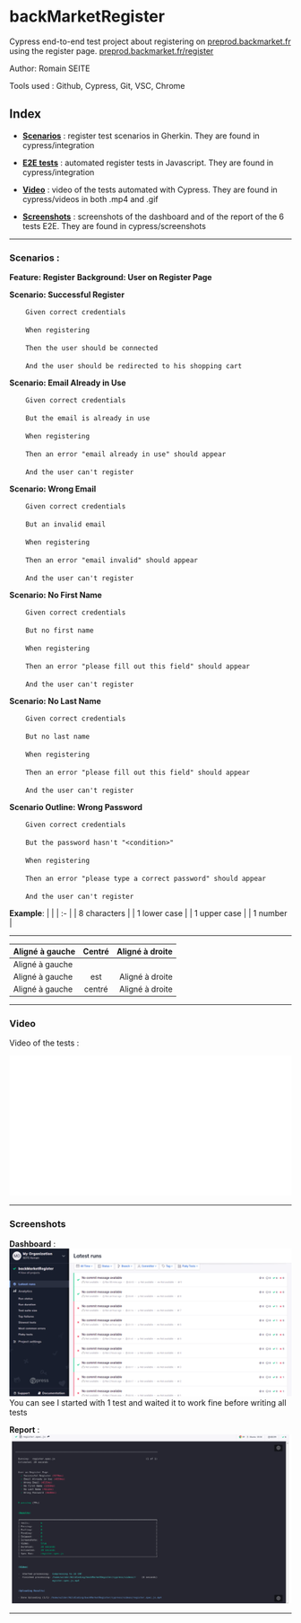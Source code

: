 # backMarketRegister

Cypress end-to-end test project about registering on [preprod.backmarket.fr](https://preprod.backmarket.fr/register) using the register page. [preprod.backmarket.fr/register](preprod.backmarket.fr/register)

Author: Romain SEITE

Tools used : Github, Cypress, Git, VSC, Chrome

## Index

* [**Scenarios**](cypress/integration/register.feature) : register test scenarios in Gherkin. They are found in cypress/integration

* [**E2E tests**](cypress/integration/register.spec.js) : automated register tests in Javascript. They are found in cypress/integration

* [**Video**](#Video) : video of the tests automated with Cypress. They are found in cypress/videos in both .mp4 and .gif

* [**Screenshots**](#Screenshots) : screenshots of the dashboard and of the report of the 6 tests E2E. They are found in cypress/screenshots

- - - - - - - - - - - - - - - - - - - - - - - - - - - - - - -

### Scenarios :

**Feature: Register**
    **Background: User on Register Page**
    
**Scenario: Successful Register**

        Given correct credentials
        
        When registering
        
        Then the user should be connected
        
        And the user should be redirected to his shopping cart
        
**Scenario: Email Already in Use**

        Given correct credentials
        
        But the email is already in use
        
        When registering
        
        Then an error "email already in use" should appear
        
        And the user can't register

**Scenario: Wrong Email**

        Given correct credentials
        
        But an invalid email
        
        When registering
        
        Then an error "email invalid" should appear
        
        And the user can't register

**Scenario: No First Name**

        Given correct credentials
        
        But no first name
        
        When registering
        
        Then an error "please fill out this field" should appear
        
        And the user can't register

**Scenario: No Last Name**

        Given correct credentials
        
        But no last name
        
        When registering
        
        Then an error "please fill out this field" should appear
        
        And the user can't register
    
**Scenario Outline: Wrong Password**

        Given correct credentials
        
        But the password hasn't "<condition>"
        
        When registering
        
        Then an error "please type a correct password" should appear
        
        And the user can't register

   **Example**: 
    | <condition> |
    | :- |
    | 8 characters |
    | 1 lower case |
    | 1 upper case |
    | 1 number     |
   - - - - - - - - - - - - - - - - - - - - - - - - - - - - - - -

| Aligné à gauche  | Centré          | Aligné à droite |
| :--------------- |:---------------:| -----:|
| Aligné à gauche  | 
| Aligné à gauche  | est             |   Aligné à droite |
| Aligné à gauche  | centré          |    Aligné à droite |
- - - - - - - - - - - - - - - - - - - - - - - - - - - - - - -

### Video

Video of the tests :

![Video](cypress/videos/register.spec.js.gif)

- - - - - - - - - - - - - - - - - - - - - - - - - - - - - - -

### Screenshots

**Dashboard** :
![dashboard](cypress/screenshots/dashboardBackMarketRegistration.png)
You can see I started with 1 test and waited it to work fine before writing all tests

**Report** :
![**report**](cypress/screenshots/reportBlackMarketregister.png)

- - - - - - - - - - - - - - - - - - - - - - - - - - - - - - -
